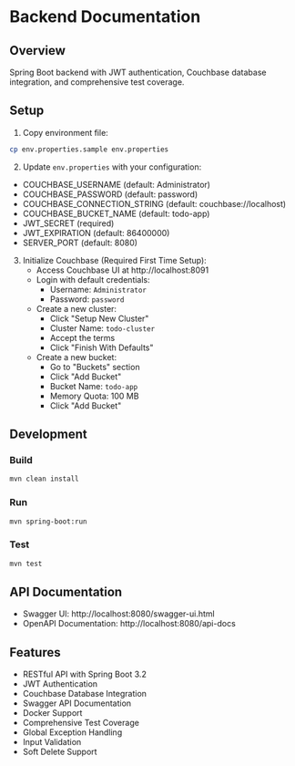 # Backend Documentation

## Overview
Spring Boot backend with JWT authentication, Couchbase database integration, and comprehensive test coverage.

## Setup

1. Copy environment file:
```bash
cp env.properties.sample env.properties
```

2. Update `env.properties` with your configuration:
- COUCHBASE_USERNAME (default: Administrator)
- COUCHBASE_PASSWORD (default: password)
- COUCHBASE_CONNECTION_STRING (default: couchbase://localhost)
- COUCHBASE_BUCKET_NAME (default: todo-app)
- JWT_SECRET (required)
- JWT_EXPIRATION (default: 86400000)
- SERVER_PORT (default: 8080)

3. Initialize Couchbase (Required First Time Setup):
   - Access Couchbase UI at http://localhost:8091
   - Login with default credentials:
     - Username: `Administrator`
     - Password: `password`
   - Create a new cluster:
     - Click "Setup New Cluster"
     - Cluster Name: `todo-cluster`
     - Accept the terms
     - Click "Finish With Defaults"
   - Create a new bucket:
     - Go to "Buckets" section
     - Click "Add Bucket"
     - Bucket Name: `todo-app`
     - Memory Quota: 100 MB
     - Click "Add Bucket"

## Development

### Build
```bash
mvn clean install
```

### Run
```bash
mvn spring-boot:run
```

### Test
```bash
mvn test
```

## API Documentation
- Swagger UI: http://localhost:8080/swagger-ui.html
- OpenAPI Documentation: http://localhost:8080/api-docs

## Features
- RESTful API with Spring Boot 3.2
- JWT Authentication
- Couchbase Database Integration
- Swagger API Documentation
- Docker Support
- Comprehensive Test Coverage
- Global Exception Handling
- Input Validation
- Soft Delete Support 